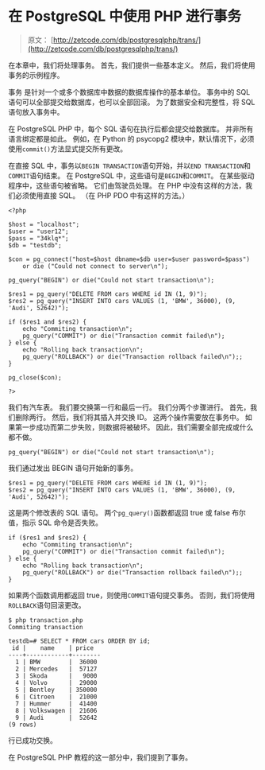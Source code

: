 # 在 PostgreSQL 中使用 PHP 进行事务

> 原文： [http://zetcode.com/db/postgresqlphp/trans/](http://zetcode.com/db/postgresqlphp/trans/)

在本章中，我们将处理事务。 首先，我们提供一些基本定义。 然后，我们将使用事务的示例程序。

事务 是针对一个或多个数据库中数据的数据库操作的基本单位。 事务中的 SQL 语句可以全部提交给数据库，也可以全部回滚。 为了数据安全和完整性，将 SQL 语句放入事务中。

在 PostgreSQL PHP 中，每个 SQL 语句在执行后都会提交给数据库。 并非所有语言绑定都是如此。 例如，在 Python 的 psycopg2 模块中，默认情况下，必须使用`commit()`方法显式提交所有更改。

在直接 SQL 中，事务以`BEGIN TRANSACTION`语句开始，并以`END TRANSACTION`和`COMMIT`语句结束。 在 PostgreSQL 中，这些语句是`BEGIN`和`COMMIT`。 在某些驱动程序中，这些语句被省略。 它们由驾驶员处理。 在 PHP 中没有这样的方法，我们必须使用直接 SQL。 （在 PHP PDO 中有这样的方法。）

```
<?php 

$host = "localhost"; 
$user = "user12"; 
$pass = "34klq*"; 
$db = "testdb"; 

$con = pg_connect("host=$host dbname=$db user=$user password=$pass")
    or die ("Could not connect to server\n"); 

pg_query("BEGIN") or die("Could not start transaction\n");

$res1 = pg_query("DELETE FROM cars WHERE id IN (1, 9)");
$res2 = pg_query("INSERT INTO cars VALUES (1, 'BMW', 36000), (9, 'Audi', 52642)");

if ($res1 and $res2) {
    echo "Commiting transaction\n";
    pg_query("COMMIT") or die("Transaction commit failed\n");
} else {
    echo "Rolling back transaction\n";
    pg_query("ROLLBACK") or die("Transaction rollback failed\n");;
}

pg_close($con); 

?>

```

我们有汽车表。 我们要交换第一行和最后一行。 我们分两个步骤进行。 首先，我们删除两行。 然后，我们将其插入并交换 ID。 这两个操作需要放在事务中。 如果第一步成功而第二步失败，则数据将被破坏。 因此，我们需要全部完成或什么都不做。

```
pg_query("BEGIN") or die("Could not start transaction\n");

```

我们通过发出 BEGIN 语句开始新的事务。

```
$res1 = pg_query("DELETE FROM cars WHERE id IN (1, 9)");
$res2 = pg_query("INSERT INTO cars VALUES (1, 'BMW', 36000), (9, 'Audi', 52642)");

```

这是两个修改表的 SQL 语句。 两个`pg_query()`函数都返回 true 或 false 布尔值，指示 SQL 命令是否失败。

```
if ($res1 and $res2) {
    echo "Commiting transaction\n";
    pg_query("COMMIT") or die("Transaction commit failed\n");
} else {
    echo "Rolling back transaction\n";
    pg_query("ROLLBACK") or die("Transaction rollback failed\n");;
}

```

如果两个函数调用都返回 true，则使用`COMMIT`语句提交事务。 否则，我们将使用`ROLLBACK`语句回滚更改。

```
$ php transaction.php
Commiting transaction

testdb=# SELECT * FROM cars ORDER BY id;
 id |    name    | price  
----+------------+--------
  1 | BMW        |  36000
  2 | Mercedes   |  57127
  3 | Skoda      |   9000
  4 | Volvo      |  29000
  5 | Bentley    | 350000
  6 | Citroen    |  21000
  7 | Hummer     |  41400
  8 | Volkswagen |  21606
  9 | Audi       |  52642
(9 rows)

```

行已成功交换。

在 PostgreSQL PHP 教程的这一部分中，我们提到了事务。